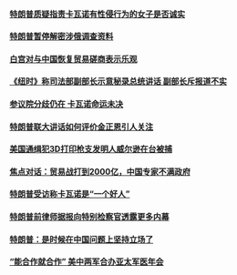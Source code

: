 #### [特朗普质疑指责卡瓦诺有性侵行为的女子是否诚实](../pages/zg_yre_rvq/4582318.md) 

#### [特朗普暂停解密涉俄调查资料](../pages/zg_yre_rvq/4582260.md) 

#### [白宫对与中国恢复贸易磋商表示乐观](../pages/zg_yre_rvq/4582158.md) 

#### [《纽时》称司法部副部长示意秘录总统讲话 副部长斥报道不实](../pages/zg_yre_rvq/4582149.md) 

#### [参议院分歧仍在  卡瓦诺命运未决](../pages/zg_yre_rvq/4581982.md) 

#### [特朗普联大讲话如何评价金正恩引人关注](../pages/zg_yre_rvq/4581790.md) 

#### [美国通缉犯3D打印枪支发明人威尔逊在台被捕](../pages/zg_yre_rvq/4581688.md) 

#### [焦点对话：贸易战打到2000亿，中国专家不满政府](../pages/zg_yre_rvq/4581628.md) 

#### [特朗普受访称卡瓦诺是“一个好人”](../pages/zg_yre_rvq/4581351.md) 

#### [特朗普前律师据报向特别检察官透露更多内幕](../pages/zg_yre_rvq/4581338.md) 

#### [特朗普：是时候在中国问题上坚持立场了](../pages/zg_yre_rvq/4581294.md) 

#### [“能合作就合作” 美中两军合办亚太军医年会](../pages/zg_yre_rvq/4581137.md) 


